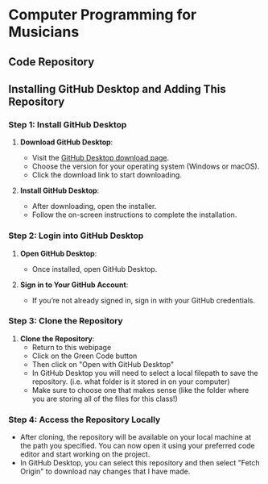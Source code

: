 # Computer Programming for Musicians
## Code Repository

## Installing GitHub Desktop and Adding This Repository

### Step 1: Install GitHub Desktop

1. **Download GitHub Desktop**:
    - Visit the [GitHub Desktop download page](https://desktop.github.com/).
    - Choose the version for your operating system (Windows or macOS).
    - Click the download link to start downloading.

2. **Install GitHub Desktop**:
    - After downloading, open the installer.
    - Follow the on-screen instructions to complete the installation.

### Step 2: Login into GitHub Desktop

1. **Open GitHub Desktop**:
    - Once installed, open GitHub Desktop.

2. **Sign in to Your GitHub Account**:
    - If you’re not already signed in, sign in with your GitHub credentials.

### Step 3: Clone the Repository
1. **Clone the Repository**:
    - Return to this webipage
    - Click on the Green Code button
    - Then click on "Open with GitHub Desktop"
    - In GitHub Desktop you will need to select a local filepath to save the repository. (i.e. what folder is it stored in on your computer)
    - Make sure to choose one that makes sense (like the folder where you are storing all of the files for this class!)

### Step 4: Access the Repository Locally

- After cloning, the repository will be available on your local machine at the path you specified. You can now open it using your preferred code editor and start working on the project.
- In GitHub Desktop, you can select this repository and then select "Fetch Origin" to download nay changes that I have made.
